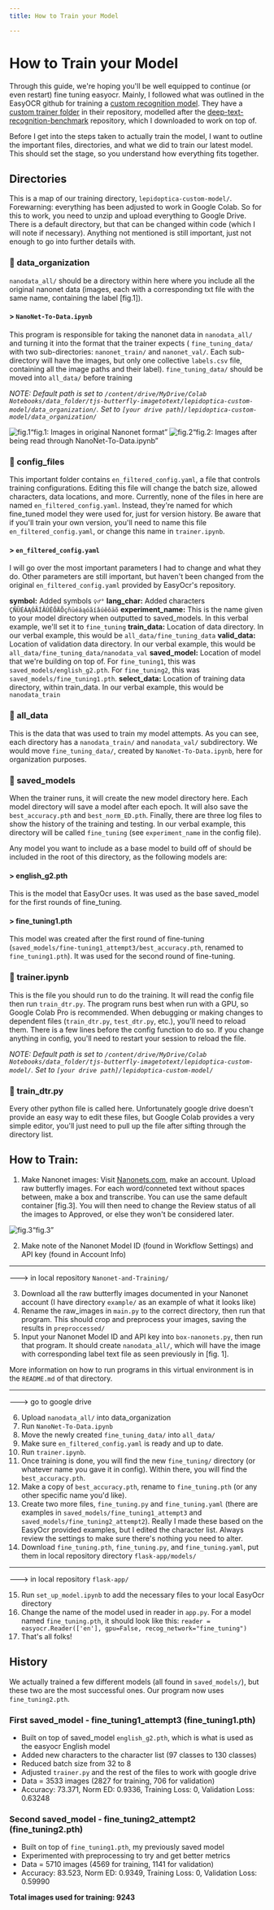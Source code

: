```yaml
---
title: How to Train your Model

---
```


# How to Train your Model

Through this guide, we're hoping you'll be well equipped to continue (or even restart) fine tuning easyocr. Mainly, I followed what was outlined in the EasyOCR github for training a [custom recognition model](https://github.com/JaidedAI/EasyOCR/blob/master/custom_model.md). They have a [custom trainer folder](https://github.com/JaidedAI/EasyOCR/tree/master/trainer) in their repository, modelled after the [deep-text-recognition-benchmark](https://github.com/clovaai/deep-text-recognition-benchmark) repository, which I downloaded to work on top of.

Before I get into the steps taken to actually train the model, I want to outline the important files, directories, and what we did to train our latest model. This should set the stage, so you understand how everything fits together.

## Directories
This is a map of our training directory, `lepidoptica-custom-model/`. Forewarning: everything has been adjusted to work in Google Colab. So for this to work, you need to unzip and upload everything to Google Drive. There is a default directory, but that can be changed within code (which I will note if necessary). Anything not mentioned is still important, just not enough to go into further details with. 

### :butterfly: data_organization

`nanodata_all/` should be a directory within here where you include all the original nanonet data (images, each with a corresponding txt file with the same name, containing the label [fig.1]).

#### > `NanoNet-To-Data.ipynb`
This program is responsible for taking the nanonet data in `nanodata_all/` and turning it into the format that the trainer expects ( `fine_tuning_data/` with two sub-directories: `nanonet_train/` and `nanonet_val/`. Each sub-directory will have the images, but only one collective `labels.csv` file, containing all the image paths and their label). `fine_tuning_data/` should be moved into `all_data/` before training

*NOTE: Default path is set to `/content/drive/MyDrive/Colab Notebooks/data_folder/tjs-butterfly-imagetotext/lepidoptica-custom-model/data_organization/`. Set to `[your drive path]/lepidoptica-custom-model/data_organization/`*

![fig.1](howtotrain-images/1.png?raw=true)“fig.1: Images in original Nanonet format”
![fig.2](howtotrain-images/2.png?raw=true)“fig.2: Images after being read through NanoNet-To-Data.ipynb”

### :butterfly: config_files
This important folder contains `en_filtered_config.yaml`, a file that controls training configurations. Editing this file will change the batch size, allowed characters, data locations, and more. Currently, none of the files in here are named `en_filtered_config.yaml`. Instead, they're named for which fine_tuned model they were used for, just for version history. Be aware that if you'll train your own version, you'll need to name this file `en_filtered_config.yaml`, or change this name in `trainer.ipynb`. 

#### > `en_filtered_config.yaml`
I will go over the most important parameters I had to change and what they do. Other parameters are still important, but haven't been changed from the original `en_filtered_config.yaml` provided by EasyOcr's repository.

**symbol:** Added symbols `♀♂°`
**lang_char:** Added characters `ÇÑÜÉÁĄÓÃÍÂÚÊÔÄÕçñüéáąóãíâúêôäõ`
**experiment_name:** This is the name given to your model directory when outputted to saved_models. In this verbal example, we'll set it to `fine_tuning`
**train_data:** Location of data directory. In our verbal example, this would be `all_data/fine_tuning_data`
**valid_data:** Location of validation data directory. In our verbal example, this would be `all_data/fine_tuning_data/nanodata_val`
**saved_model:** Location of model that we're building on top of. For `fine_tuning1`, this was `saved_models/english_g2.pth`. For `fine_tuning2`, this was `saved_models/fine_tuning1.pth`.
**select_data:** Location of training data directory, within train_data. In our verbal example, this would be `nanodata_train`

### :butterfly: all_data
This is the data that was used to train my model attempts. As you can see, each directory has a `nanodata_train/` and `nanodata_val/` subdirectory. We would move `fine_tuning_data/`, created by `NanoNet-To-Data.ipynb`, here for organization purposes. 

### :butterfly: saved_models
When the trainer runs, it will create the new model directory here. Each model directory will save a model after each epoch. It will also save the `best_accuracy.pth` and `best_norm_ED.pth`. Finally, there are three log files to show the history of the training and testing. In our verbal example, this directory will be called `fine_tuning` (see `experiment_name` in the config file).

Any model you want to include as a base model to build off of should be included in the root of this directory, as the following models are:

#### > english_g2.pth
This is the model that EasyOcr uses. It was used as the base saved_model for the first rounds of fine_tuning.
#### > fine_tuning1.pth
This model was created after the first round of fine-tuning (`saved_models/fine-tuning1_attempt3/best_accuracy.pth`, renamed to `fine_tuning1.pth`). It was used for the second round of fine-tuning.

### :butterfly: trainer.ipynb
This is the file you should run to do the training. It will read the config file then run `train_dtr.py`. The program runs best when run with a GPU, so Google Colab Pro is recommended. When debugging or making changes to dependent files (`train_dtr.py`, `test_dtr.py`, etc.), you'll need to reload them. There is a few lines before the config function to do so.  If you change anything in config, you'll need to restart your session to reload the file.

*NOTE: Default path is set to `/content/drive/MyDrive/Colab Notebooks/data_folder/tjs-butterfly-imagetotext/lepidoptica-custom-model/`. Set to `[your drive path]/lepidoptica-custom-model/`*

### :butterfly: train_dtr.py
Every other python file is called here. Unfortunately google drive doesn't provide an easy way to edit these files, but Google Colab provides a very simple editor, you'll just need to pull up the file after sifting through the directory list.

## How to Train:

1. Make Nanonet images: Visit [Nanonets.com](https://nanonets.com/), make an account. Upload raw butterfly images. For each word/conneted text without spaces between, make a box and transcribe. You can use the same default container [fig.3]. You will then need to change the Review status of all the images to Approved, or else they won't be considered later. 

![fig.3](howtotrain-images/3.png?raw=true)“fig.3”

2. Make note of the Nanonet Model ID (found in Workflow Settings) and API key (found in Account Info)

---

---> in local repository `Nanonet-and-Training/`

3. Download all the raw butterfly images documented in your Nanonet account (I have directory `example/` as an example of what it looks like)
4. Rename the raw_images in `main.py` to the correct directory, then run that program. This should crop and preprocess your images, saving the results in `preproccessed/`
5. Input your Nanonet Model ID and API key into `box-nanonets.py`, then run that program. It should create `nanodata_all/`, which will have the image with corresponding label text file as seen previously in [fig. 1].

More information on how to run programs in this virtual environment is in the `README.md` of that directory.

---


---> go to google drive

6. Upload `nanodata_all/` into data_organization
7. Run `NanoNet-To-Data.ipynb`
8. Move the newly created `fine_tuning_data/` into `all_data/`
9. Make sure `en_filtered_config.yaml` is ready and up to date.
10. Run `trainer.ipynb`.
11. Once training is done, you will find the new `fine_tuning/` directory (or whatever name you gave it in config). Within there, you will find the `best_accuracy.pth`.
12. Make a copy of `best_accuracy.pth`, rename to `fine_tuning.pth` (or any other specific name you'd like). 
13. Create two more files, `fine_tuning.py` and `fine_tuning.yaml` (there are examples in `saved_models/fine_tuning1_attempt3` and `saved_models/fine_tuning2_attempt2`). Really I made these based on the EasyOcr provided examples, but I edited the character list. Always review the settings to make sure there's nothing you need to alter.
14. Download `fine_tuning.pth`, `fine_tuning.py`, and `fine_tuning.yaml`, put them in local repository directory `flask-app/models/`

---

---> in local repository `flask-app/`

15. Run `set_up_model.ipynb` to add the necessary files to your local EasyOcr directory
16. Change the name of the model used in reader in `app.py`. For a model named `fine_tuning.pth`, it should look like this: `reader = easyocr.Reader(['en'], gpu=False, recog_network="fine_tuning")`
17. That's all folks!

## History
We actually trained a few different models (all found in `saved_models/`), but these two are the most successful ones. Our program now uses `fine_tuning2.pth`.

### First saved_model - fine_tuning1_attempt3 (fine_tuning1.pth)
- Built on top of saved_model `english_g2.pth`, which is what is used as the easyocr English model
- Added new characters to the character list (97 classes to 130 classes)
- Reduced batch size from 32 to 8
- Adjusted `trainer.py` and the rest of the files to work with google drive
- Data = 3533 images (2827 for training, 706 for validation)
- Accuracy: 73.371, Norm ED: 0.9336, Training Loss: 0, Validation Loss: 0.63248

### Second saved_model - fine_tuning2_attempt2 (fine_tuning2.pth)
- Built on top of `fine_tuning1.pth`, my previously saved model
- Experimented with preprocessing to try and get better metrics
- Data = 5710 images (4569 for training, 1141 for validation)
- Accuracy: 83.523, Norm ED: 0.9349, Training Loss: 0, Validation Loss: 0.59990

**Total images used for training: 9243**